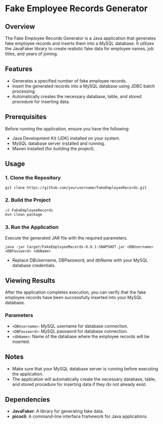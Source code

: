 # Fake Employee Records Generator

## Overview
The Fake Employee Records Generator is a Java application that generates fake employee records and inserts them into a MySQL database. It utilizes the JavaFaker library to create realistic fake data for employee names, job titles, and years of joining.

## Features
- Generates a specified number of fake employee records.
- Insert the generated records into a MySQL database using JDBC batch processing.
- Automatically creates the necessary database, table, and stored procedure for inserting data.

## Prerequisites
Before running the application, ensure you have the following:
- Java Development Kit (JDK) installed on your system.
- MySQL database server installed and running.
- Maven installed (for building the project).

## Usage
### 1. Clone the Repository
```
git clone https://github.com/yourusername/FakeEmployeeRecords.git
```

### 2. Build the Project
```bash
cd FakeEmployeeRecords
mvn clean package 
```
### 3. Run the Application
Execute the generated JAR file with the required parameters.
```
java -jar target/FakeEmployeeRecords-0.0.1-SNAPSHOT.jar <DBUsername> <DBPassword> <dbName>
```
- Replace DBUsername, DBPassword, and dbName with your MySQL database credentials.

## Viewing Results

After the application completes execution, you can verify that the fake employee records have been successfully inserted into your MySQL database.

### Parameters
- `<DBUsername>`: MySQL username for database connection.
- `<DBPassword>`: MySQL password for database connection.
- `<dbName>`: Name of the database where the employee records will be inserted.

## Notes
- Make sure that your MySQL database server is running before executing the application.
- The application will automatically create the necessary database, table, and stored procedure for inserting data if they do not already exist.

## Dependencies
- **JavaFaker**: A library for generating fake data.
- **picocli**: A command-line interface framework for Java applications.



